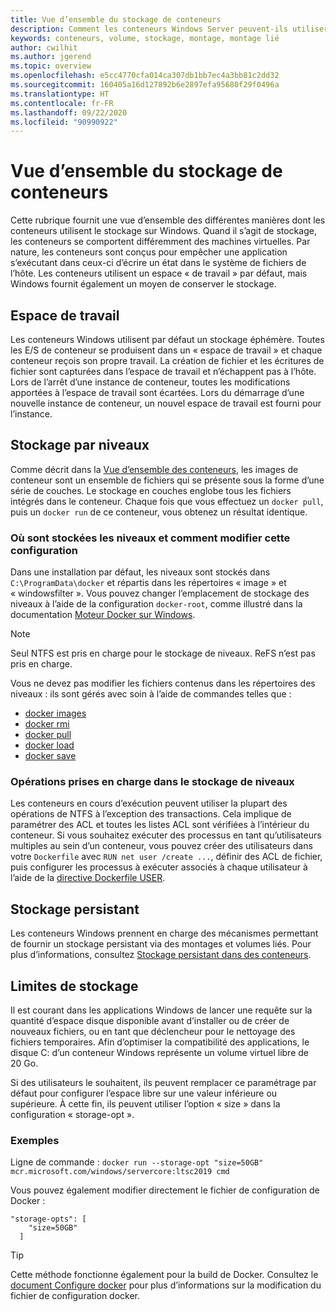 ```yaml
---
title: Vue d’ensemble du stockage de conteneurs
description: Comment les conteneurs Windows Server peuvent-ils utiliser les hôtes et les autres types de stockage
keywords: conteneurs, volume, stockage, montage, montage lié
author: cwilhit
ms.author: jgerend
ms.topic: overview
ms.openlocfilehash: e5cc4770cfa014ca307db1bb7ec4a3bb81c2dd32
ms.sourcegitcommit: 160405a16d127892b6e2897efa95680f29f0496a
ms.translationtype: HT
ms.contentlocale: fr-FR
ms.lasthandoff: 09/22/2020
ms.locfileid: "90990922"
---
```

# <a name="container-storage-overview"></a>Vue d’ensemble du stockage de conteneurs

<!-- Great diagram would be great! -->

Cette rubrique fournit une vue d’ensemble des différentes manières dont les conteneurs utilisent le stockage sur Windows. Quand il s’agit de stockage, les conteneurs se comportent différemment des machines virtuelles. Par nature, les conteneurs sont conçus pour empêcher une application s’exécutant dans ceux-ci d’écrire un état dans le système de fichiers de l’hôte. Les conteneurs utilisent un espace « de travail » par défaut, mais Windows fournit également un moyen de conserver le stockage.

## <a name="scratch-space"></a>Espace de travail

Les conteneurs Windows utilisent par défaut un stockage éphémère. Toutes les E/S de conteneur se produisent dans un « espace de travail » et chaque conteneur reçois son propre travail. La création de fichier et les écritures de fichier sont capturées dans l’espace de travail et n’échappent pas à l’hôte. Lors de l’arrêt d’une instance de conteneur, toutes les modifications apportées à l’espace de travail sont écartées. Lors du démarrage d’une nouvelle instance de conteneur, un nouvel espace de travail est fourni pour l’instance.

## <a name="layer-storage"></a>Stockage par niveaux

Comme décrit dans la [Vue d’ensemble des conteneurs](../about/index.md), les images de conteneur sont un ensemble de fichiers qui se présente sous la forme d’une série de couches. Le stockage en couches englobe tous les fichiers intégrés dans le conteneur. Chaque fois que vous effectuez un `docker pull`, puis un `docker run` de ce conteneur, vous obtenez un résultat identique.

### <a name="where-layers-are-stored-and-how-to-change-it"></a>Où sont stockées les niveaux et comment modifier cette configuration

Dans une installation par défaut, les niveaux sont stockés dans `C:\ProgramData\docker` et répartis dans les répertoires « image » et « windowsfilter ». Vous pouvez changer l’emplacement de stockage des niveaux à l’aide de la configuration `docker-root`, comme illustré dans la documentation [Moteur Docker sur Windows](../manage-docker/configure-docker-daemon.md).

> [!NOTE]
> Seul NTFS est pris en charge pour le stockage de niveaux. ReFS n’est pas pris en charge.

Vous ne devez pas modifier les fichiers contenus dans les répertoires des niveaux : ils sont gérés avec soin à l’aide de commandes telles que :

- [docker images](https://docs.docker.com/engine/reference/commandline/images/)
- [docker rmi](https://docs.docker.com/engine/reference/commandline/rmi/)
- [docker pull](https://docs.docker.com/engine/reference/commandline/pull/)
- [docker load](https://docs.docker.com/engine/reference/commandline/load/)
- [docker save](https://docs.docker.com/engine/reference/commandline/save/)

### <a name="supported-operations-in-layer-storage"></a>Opérations prises en charge dans le stockage de niveaux

Les conteneurs en cours d’exécution peuvent utiliser la plupart des opérations de NTFS à l’exception des transactions. Cela implique de paramétrer des ACL et toutes les listes ACL sont vérifiées à l’intérieur du conteneur. Si vous souhaitez exécuter des processus en tant qu’utilisateurs multiples au sein d’un conteneur, vous pouvez créer des utilisateurs dans votre `Dockerfile` avec `RUN net user /create ...`, définir des ACL de fichier, puis configurer les processus à exécuter associés à chaque utilisateur à l’aide de la [directive Dockerfile USER](https://docs.docker.com/engine/reference/builder/#user).

## <a name="persistent-storage"></a>Stockage persistant

Les conteneurs Windows prennent en charge des mécanismes permettant de fournir un stockage persistant via des montages et volumes liés. Pour plus d’informations, consultez [Stockage persistant dans des conteneurs](./persistent-storage.md).

## <a name="storage-limits"></a>Limites de stockage

Il est courant dans les applications Windows de lancer une requête sur la quantité d’espace disque disponible avant d’installer ou de créer de nouveaux fichiers, ou en tant que déclencheur pour le nettoyage des fichiers temporaires.  Afin d’optimiser la compatibilité des applications, le disque C: d’un conteneur Windows représente un volume virtuel libre de 20 Go.

Si des utilisateurs le souhaitent, ils peuvent remplacer ce paramétrage par défaut pour configurer l’espace libre sur une valeur inférieure ou supérieure. À cette fin, ils peuvent utiliser l’option « size » dans la configuration « storage-opt ».

### <a name="examples"></a>Exemples

Ligne de commande : `docker run --storage-opt "size=50GB" mcr.microsoft.com/windows/servercore:ltsc2019 cmd`

Vous pouvez également modifier directement le fichier de configuration de Docker :

```Docker Configuration File
"storage-opts": [
    "size=50GB"
  ]
```

> [!TIP]
> Cette méthode fonctionne également pour la build de Docker. Consultez le [document Configure docker](../manage-docker/configure-docker-daemon.md#configure-docker-with-a-configuration-file) pour plus d’informations sur la modification du fichier de configuration docker.